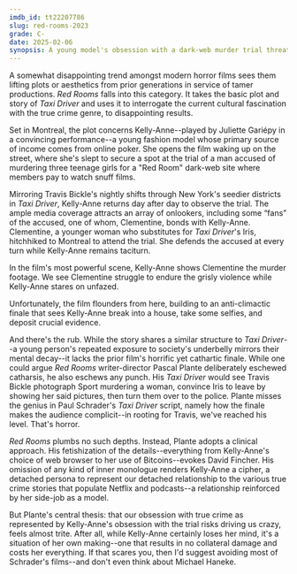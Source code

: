 ```yaml
---
imdb_id: tt22207786
slug: red-rooms-2023
grade: C-
date: 2025-02-06
synopsis: A young model's obsession with a dark-web murder trial threatens her sanity.
---
```


A somewhat disappointing trend amongst modern horror films sees them lifting plots or aesthetics from prior generations in service of tamer productions. _Red Rooms_ falls into this category. It takes the basic plot and story of <span data-imdb-id="tt0075314">_Taxi Driver_</span> and uses it to interrogate the current cultural fascination with the true crime genre, to disappointing results.

Set in Montreal, the plot concerns Kelly-Anne--played by Juliette Gariépy in a convincing performance--a young fashion model whose primary source of income comes from online poker. She opens the film waking up on the street, where she's slept to secure a spot at the trial of a man accused of murdering three teenage girls for a "Red Room" dark-web site where members pay to watch snuff films. 

Mirroring Travis Bickle's nightly shifts through New York's seedier districts in _Taxi Driver_, Kelly-Anne returns day after day to observe the trial. The ample media coverage attracts an array of onlookers, including some “fans” of the accused, one of whom, Clementine, bonds with Kelly-Anne. Clementine, a younger woman who substitutes for _Taxi Driver_'s Iris, hitchhiked to Montreal to attend the trial. She defends the accused at every turn while Kelly-Anne remains taciturn.

In the film's most powerful scene, Kelly-Anne shows Clementine the murder footage. We see Clementine struggle to endure the grisly violence while Kelly-Anne stares on unfazed.

Unfortunately, the film flounders from here, building to an anti-climactic finale that sees Kelly-Anne break into a house, take some selfies, and deposit crucial evidence. 

And there's the rub. While the story shares a similar structure to _Taxi Driver_--a young person's repeated exposure to society's underbelly mirrors their mental decay--it lacks the prior film's horrific yet cathartic finale. While one could argue _Red Rooms_ writer-director Pascal Plante deliberately eschewed catharsis, he also eschews any punch. His _Taxi Driver_ would see Travis Bickle photograph Sport murdering a woman, convince Iris to leave by showing her said pictures, then turn them over to the police. Plante misses the genius in Paul Schrader's _Taxi Driver_ script, namely how the finale makes the audience complicit--in rooting for Travis, we've reached his level. That's horror.

_Red Rooms_ plumbs no such depths. Instead, Plante adopts a clinical approach.
His fetishization of the details--everything from Kelly-Anne's choice of web browser to her use of Bitcoins--evokes David Fincher. His omission of any kind of inner monologue renders Kelly-Anne a cipher, a detached persona to represent our detached relationship to the various true crime stories that populate Netflix and podcasts--a relationship reinforced by her side-job as a model.

But Plante's central thesis: that our obsession with true crime as represented by Kelly-Anne's obsession with the trial risks driving us crazy, feels almost trite. After all, while Kelly-Anne certainly loses her mind, it's a situation of her own making--one that results in no collateral damage and costs her everything. If that scares you, then I'd suggest avoiding most of Schrader's films--and don't even think about Michael Haneke.